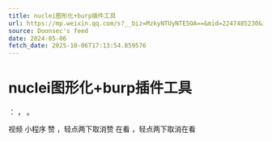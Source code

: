 ```yaml
---
title: nuclei图形化+burp插件工具
url: https://mp.weixin.qq.com/s?__biz=MzkyNTUyNTE5OA==&mid=2247485230&idx=1&sn=0f2a01fcd2792b8d8ac1c8aeb775d76d
source: Doonsec's feed
date: 2024-05-06
fetch_date: 2025-10-06T17:13:54.859576
---
```


# nuclei图形化+burp插件工具

：
，
。

视频
小程序
赞
，轻点两下取消赞
在看
，轻点两下取消在看